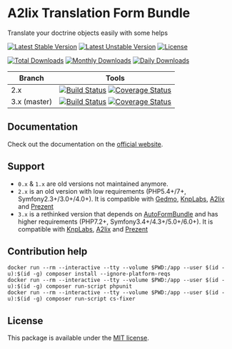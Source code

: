 # A2lix Translation Form Bundle

Translate your doctrine objects easily with some helps

[![Latest Stable Version](https://poser.pugx.org/a2lix/translation-form-bundle/v/stable)](https://packagist.org/packages/a2lix/translation-form-bundle)
[![Latest Unstable Version](https://poser.pugx.org/a2lix/translation-form-bundle/v/unstable)](https://packagist.org/packages/a2lix/translation-form-bundle)
[![License](https://poser.pugx.org/a2lix/translation-form-bundle/license)](https://packagist.org/packages/a2lix/translation-form-bundle)

[![Total Downloads](https://poser.pugx.org/a2lix/translation-form-bundle/downloads)](https://packagist.org/packages/a2lix/translation-form-bundle)
[![Monthly Downloads](https://poser.pugx.org/a2lix/translation-form-bundle/d/monthly)](https://packagist.org/packages/a2lix/translation-form-bundle)
[![Daily Downloads](https://poser.pugx.org/a2lix/translation-form-bundle/d/daily)](https://packagist.org/packages/a2lix/translation-form-bundle)

| Branch | Tools |
| --- | --- |
| 2.x | [![Build Status][v2_ci_badge]][v2_ci_link] [![Coverage Status][v2_coverage_badge]][v2_coverage_link] |
| 3.x (master) | [![Build Status][v3_ci_badge]][v3_ci_link] [![Coverage Status][v3_coverage_badge]][v3_coverage_link] |

## Documentation

Check out the documentation on the [official website](http://a2lix.fr/bundles/translation-form).

## Support

* `0.x` & `1.x` are old versions not maintained anymore.
* `2.x` is an old version with low requirements (PHP5.4+/7+, Symfony2.3+/3.0+/4.0+). It is compatible with [Gedmo](https://github.com/Atlantic18/DoctrineExtensions/blob/master/doc/translatable.md), [KnpLabs](https://github.com/KnpLabs/DoctrineBehaviors#translatable), [A2lix](https://github.com/a2lix/I18nDoctrineBundle) and [Prezent](https://github.com/Prezent/doctrine-translatable-bundle)
* `3.x` is a rethinked version that depends on [AutoFormBundle](https://github.com/a2lix/AutoFormBundle) and has higher requirements (PHP7.2+, Symfony3.4+/4.3+/5.0+/6.0+). It is compatible with [KnpLabs](https://github.com/KnpLabs/DoctrineBehaviors#translatable), [A2lix](https://github.com/a2lix/I18nDoctrineBundle) and [Prezent](https://github.com/Prezent/doctrine-translatable-bundle)

## Contribution help

```
docker run --rm --interactive --tty --volume $PWD:/app --user $(id -u):$(id -g) composer install --ignore-platform-reqs
docker run --rm --interactive --tty --volume $PWD:/app --user $(id -u):$(id -g) composer run-script phpunit
docker run --rm --interactive --tty --volume $PWD:/app --user $(id -u):$(id -g) composer run-script cs-fixer
```

## License

This package is available under the [MIT license](LICENSE).

[v2_ci_badge]: https://github.com/a2lix/TranslationFormBundle/workflows/CI/badge.svg?branch=2.x
[v2_ci_link]: https://github.com/a2lix/TranslationFormBundle/actions?query=workflow%3ACI
[v2_coverage_badge]: https://codecov.io/gh/a2lix/TranslationFormBundle/branch/2.x/graph/badge.svg
[v2_coverage_link]: https://codecov.io/gh/a2lix/TranslationFormBundle/branch/2.x

[v3_ci_badge]: https://github.com/a2lix/TranslationFormBundle/workflows/CI/badge.svg
[v3_ci_link]: https://github.com/a2lix/TranslationFormBundle/actions?query=workflow%3ACI
[v3_coverage_badge]: https://codecov.io/gh/a2lix/TranslationFormBundle/branch/master/graph/badge.svg
[v3_coverage_link]: https://codecov.io/gh/a2lix/TranslationFormBundle/branch/master
